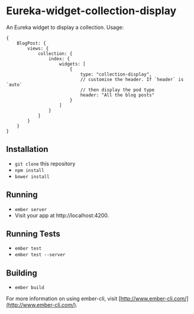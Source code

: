 # Eureka-widget-collection-display

An Eureka widget to display a collection. Usage:

    {
        BlogPost: {
            views: {
                collection: {
                    index: {
                        widgets: [
                            {
                                type: "collection-display",
                                // customise the header. If `header` is `auto`
                                // then display the pod type
                                header: "All the blog posts"
                            }
                        ]
                    }
                }
            }
        }
    }


## Installation

* `git clone` this repository
* `npm install`
* `bower install`

## Running

* `ember server`
* Visit your app at http://localhost:4200.

## Running Tests

* `ember test`
* `ember test --server`

## Building

* `ember build`

For more information on using ember-cli, visit [http://www.ember-cli.com/](http://www.ember-cli.com/).
